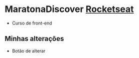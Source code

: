 # MaratonaDiscover [Rocketseat](https://maratonadiscover.rocketseat.com.br/inscricao)

- Curso de front-end
## Minhas alterações
- Botão de alterar

